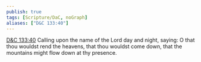 ```yaml
---
publish: true
tags: [Scripture/DaC, noGraph]
aliases: ["D&C 133:40"]
---
```

[D&C 133:40](https://churchofjesuschrist.org/study/scriptures/dc-testament/dc/133?lang=eng&id=p40#p40) Calling upon the name of the Lord day and night, saying: O that thou wouldst rend the heavens, that thou wouldst come down, that the mountains might flow down at thy presence.
